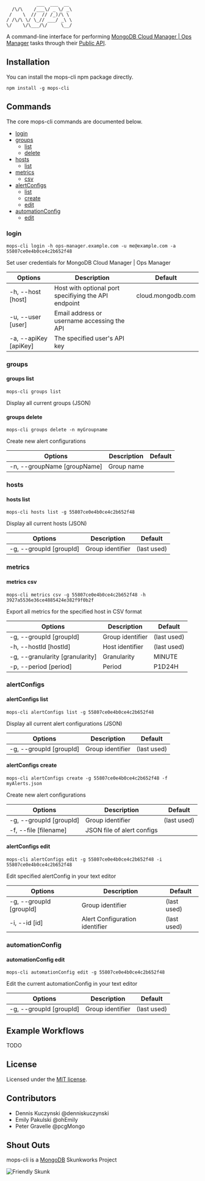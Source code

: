 ```
           ___  ___  __
  /\/\    /___\/ _ \/ _\
 /    \  //  // /_)/\ \
/ /\/\ \/ \_// ___/ _\ \
\/    \/\___/\/     \__/

```

A command-line interface for performing [MongoDB Cloud Manager | Ops Manager](https://cloud.mongodb.com) tasks through their [Public API](http://mms.mongodb.com/help/core/api/).

## Installation

You can install the mops-cli npm package directly.

`npm install -g mops-cli`


## Commands

The core mops-cli commands are documented below.

* [login](#login)
* [groups](#groups)
  * [list](#groups-list)
  * [delete](#groups-delete)
* [hosts](#hosts)
  * [list](#hosts-list)
* [metrics](#metrics)
  * [csv](#metrics-csv)
* [alertConfigs](#alertConfigs)
  * [list](#alertConfigs-list)
  * [create](#alertConfigs-create)
  * [edit](#alertConfigs-edit)
* [automationConfig](#automationConfig)
  * [edit](#automationConfig-edit)

### login
`mops-cli login -h ops-manager.example.com -u me@example.com -a 55807ce0e4b0ce4c2b652f48`

Set user credentials for MongoDB Cloud Manager | Ops Manager

| Options               | Description                                          | Default           |
| ----------------------|------------------------------------------------------|-------------------|
| -h, --host [host]     | Host with optional port specifiying the API endpoint | cloud.mongodb.com |
| -u, --user [user]     | Email address or username accessing the API          |                   |
| -a, --apiKey [apiKey] | The specified user's API key                         |                   |

### groups

#### groups list
`mops-cli groups list`

Display all current groups (JSON)

#### groups delete
`mops-cli groups delete -n myGroupname`

Create new alert configurations

| Options                 | Description                                          | Default           |
| ------------------------|------------------------------------------------------|-------------------|
| -n, --groupName [groupName] | Group name                                     |        |

### hosts

#### hosts list
`mops-cli hosts list -g 55807ce0e4b0ce4c2b652f48`

Display all current hosts (JSON)

| Options                 | Description                                          | Default           |
| ------------------------|------------------------------------------------------|-------------------|
| -g, --groupId [groupId] | Group identifier                                     | (last used)       |


### metrics

#### metrics csv
`mops-cli metrics csv -g 55807ce0e4b0ce4c2b652f48 -h 3927a5536e36ce4885424e382f9f0b2f`

Export all metrics for the specified host in CSV format

| Options                 | Description                                          | Default           |
| ------------------------|------------------------------------------------------|-------------------|
| -g, --groupId [groupId] | Group identifier                                     | (last used)       |
| -h, --hostId [hostId]   | Host identifier                                      | (last used)       |
| -g, --granularity [granularity]   | Granularity                                | MINUTE            |
| -p, --period [period]   | Period                                               | P1D24H            |

### alertConfigs

#### alertConfigs list
`mops-cli alertConfigs list -g 55807ce0e4b0ce4c2b652f48`

Display all current alert configurations (JSON)

| Options                 | Description                                          | Default           |
| ------------------------|------------------------------------------------------|-------------------|
| -g, --groupId [groupId] | Group identifier                                     | (last used)       |

#### alertConfigs create
`mops-cli alertConfigs create -g 55807ce0e4b0ce4c2b652f48 -f myAlerts.json`

Create new alert configurations

| Options                 | Description                                          | Default           |
| ------------------------|------------------------------------------------------|-------------------|
| -g, --groupId [groupId] | Group identifier                                     | (last used)       |
| -f, --file [filename]   | JSON file of alert configs                           |                   |

#### alertConfigs edit
`mops-cli alertConfigs edit -g 55807ce0e4b0ce4c2b652f48 -i 55807ce0e4b0ce4c2b652f48`

Edit specified alertConfig in your text editor

| Options                 | Description                                          | Default           |
| ------------------------|------------------------------------------------------|-------------------|
| -g, --groupId [groupId] | Group identifier                                     | (last used)       |
| -i, --id [id]           | Alert Configuration identifier                       | (last used)       |

### automationConfig

#### automationConfig edit
`mops-cli automationConfig edit -g 55807ce0e4b0ce4c2b652f48`

Edit the current automationConfig in your text editor

| Options                 | Description                                          | Default           |
| ------------------------|------------------------------------------------------|-------------------|
| -g, --groupId [groupId] | Group identifier                                     | (last used)       |


## Example Workflows

TODO


## License
Licensed under the [MIT license](LICENSE-MIT "MIT License").


## Contributors
* Dennis Kuczynski @denniskuczynski
* Emily Pakulski @ohEmily
* Peter Gravelle @pcgMongo


## Shout Outs

mops-cli is a [MongoDB](http://www.mongodb.com) Skunkworks Project


![Friendly Skunk](http://s12.postimg.org/fxmtcosx9/skunkworks2.jpg)
